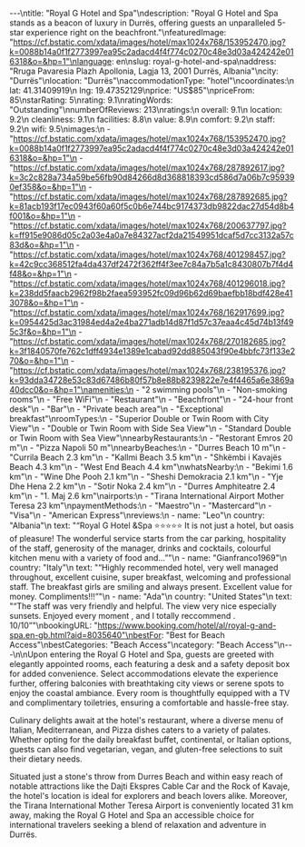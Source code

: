 ---\ntitle: "Royal G Hotel and Spa"\ndescription: "Royal G Hotel and Spa stands as a beacon of luxury in Durrës, offering guests an unparalleled 5-star experience right on the beachfront."\nfeaturedImage: "https://cf.bstatic.com/xdata/images/hotel/max1024x768/153952470.jpg?k=0088b14a0f1f2773997ea95c2adacd4f4f774c0270c48e3d03a424242e016318&o=&hp=1"\nlanguage: en\nslug: royal-g-hotel-and-spa\naddress: "Rruga Pavaresia Plazh Apollonia, Lagja 13, 2001 Durrës, Albania"\ncity: "Durrës"\nlocation: "Durrës"\naccommodationType: "hotel"\ncoordinates:\n  lat: 41.31409919\n  lng: 19.47352129\nprice: "US$85"\npriceFrom: 85\nstarRating: 5\nrating: 9.1\nratingWords: "Outstanding"\nnumberOfReviews: 213\nratings:\n  overall: 9.1\n  location: 9.2\n  cleanliness: 9.1\n  facilities: 8.8\n  value: 8.9\n  comfort: 9.2\n  staff: 9.2\n  wifi: 9.5\nimages:\n  - "https://cf.bstatic.com/xdata/images/hotel/max1024x768/153952470.jpg?k=0088b14a0f1f2773997ea95c2adacd4f4f774c0270c48e3d03a424242e016318&o=&hp=1"\n  - "https://cf.bstatic.com/xdata/images/hotel/max1024x768/287892617.jpg?k=3c2c828a734a59be56fb90d84266d8d368818393cd586d7a06b7c959390ef358&o=&hp=1"\n  - "https://cf.bstatic.com/xdata/images/hotel/max1024x768/287892685.jpg?k=81acb193f17ec0943f60a60f5c0b6e744bc9174373db9822dac27d54d8b4f001&o=&hp=1"\n  - "https://cf.bstatic.com/xdata/images/hotel/max1024x768/200637797.jpg?k=ff915e9086d05c2a03e4a0a7e84327acf2da21549951dcaf5d7cc3132a57c83d&o=&hp=1"\n  - "https://cf.bstatic.com/xdata/images/hotel/max1024x768/401298457.jpg?k=42c9cc368512fa4da437df2472f362ff4f3ee7c84a7b5a1c8430807b7f4d4f48&o=&hp=1"\n  - "https://cf.bstatic.com/xdata/images/hotel/max1024x768/401296018.jpg?k=238dd5faacb2962f98b2faea593952fc09d96b62d69baefbb18bdf428e413078&o=&hp=1"\n  - "https://cf.bstatic.com/xdata/images/hotel/max1024x768/162917699.jpg?k=0954425d3ac31984ed4a2e4ba271adb14d87f1d57c37eaa4c45d74b13f495c3f&o=&hp=1"\n  - "https://cf.bstatic.com/xdata/images/hotel/max1024x768/270182685.jpg?k=3f1840570fe762c1dff4934e1389e1cabad92dd885043f90e4bbfc73f133e270&o=&hp=1"\n  - "https://cf.bstatic.com/xdata/images/hotel/max1024x768/238195376.jpg?k=93dda34728e53c83d67486b80f57b8e88b8239822e7e4f4465a6e3869a40dcc0&o=&hp=1"\namenities:\n  - "2 swimming pools"\n  - "Non-smoking rooms"\n  - "Free WiFi"\n  - "Restaurant"\n  - "Beachfront"\n  - "24-hour front desk"\n  - "Bar"\n  - "Private beach area"\n  - "Exceptional breakfast"\nroomTypes:\n  - "Superior Double or Twin Room with City View"\n  - "Double or Twin Room with Side Sea View"\n  - "Standard Double or Twin Room with Sea View"\nnearbyRestaurants:\n  - "Restorant Emros 20 m"\n  - "Pizza Napoli 50 m"\nnearbyBeaches:\n  - "Durres Beach 10 m"\n  - "Currila Beach 2.3 km"\n  - "Kallmi Beach 3.5 km"\n  - "Shkëmbi i Kavajës Beach 4.3 km"\n  - "West End Beach 4.4 km"\nwhatsNearby:\n  - "Bekimi 1.6 km"\n  - "Wine Dhe Pooh 2.1 km"\n  - "Sheshi Demokracia 2.1 km"\n  - "Yje Dhe Hena 2.2 km"\n  - "Sotir Noka 2.4 km"\n  - "Durres Amphiteatre 2.4 km"\n  - "1. Maj 2.6 km"\nairports:\n  - "Tirana International Airport Mother Teresa 23 km"\npaymentMethods:\n  - "Maestro"\n  - "Mastercard"\n  - "Visa"\n  - "American Express"\nreviews:\n  - name: "Leo"\n    country: "Albania"\n    text: "“Royal G Hotel &Spa ⭐️⭐️⭐️⭐️⭐️
It is not just a hotel, but oasis of pleasure!
The wonderful service starts from the car parking, hospitality of the staff, generosity of the manager, drinks and cocktails, colourful kitchen menu with a variety of food and...”"\n  - name: "Gianfranco1969"\n    country: "Italy"\n    text: "“Highly recommended hotel, very well managed throughout, excellent cuisine, super breakfast, welcoming and professional staff. The breakfast girls are smiling and always present. Excellent value for money. Compliments!!!”"\n  - name: "Ada"\n    country: "United States"\n    text: "“The staff was very friendly and helpful. The view very nice especially sunsets. Enjoyed every moment , and I totally reccommend . 10/10”"\nbookingURL: "https://www.booking.com/hotel/al/royal-g-and-spa.en-gb.html?aid=8035640"\nbestFor: "Best for Beach Access"\nbestCategories: "Beach Access"\ncategory: "Beach Access"\n---\n\nUpon entering the Royal G Hotel and Spa, guests are greeted with elegantly appointed rooms, each featuring a desk and a safety deposit box for added convenience. Select accommodations elevate the experience further, offering balconies with breathtaking city views or serene spots to enjoy the coastal ambiance. Every room is thoughtfully equipped with a TV and complimentary toiletries, ensuring a comfortable and hassle-free stay.

Culinary delights await at the hotel's restaurant, where a diverse menu of Italian, Mediterranean, and Pizza dishes caters to a variety of palates. Whether opting for the daily breakfast buffet, continental, or Italian options, guests can also find vegetarian, vegan, and gluten-free selections to suit their dietary needs.

Situated just a stone's throw from Durres Beach and within easy reach of notable attractions like the Dajti Ekspres Cable Car and the Rock of Kavaje, the hotel's location is ideal for explorers and beach lovers alike. Moreover, the Tirana International Mother Teresa Airport is conveniently located 31 km away, making the Royal G Hotel and Spa an accessible choice for international travelers seeking a blend of relaxation and adventure in Durrës.